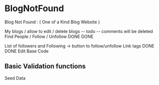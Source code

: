 # BlogNotFound

Blog Not Found : ( One of a Kind Blog Website )

My blogs / allow to edit / delete blogs -- todo -- comments will be deleted
Find People / Follow / Unfollow DONE DONE

List of followers and Following -> button to follow/unfollow
Link tags DONE DONE
Edit Base Code

## Basic Validation functions

Seed Data
